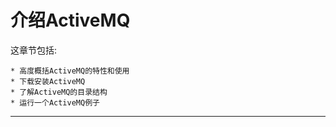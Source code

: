 介绍ActiveMQ
===========================
这章节包括:

    * 高度概括ActiveMQ的特性和使用
    * 下载安装ActiveMQ
    * 了解ActiveMQ的目录结构
    * 运行一个ActiveMQ例子

****